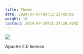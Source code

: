 ```yaml
---
title: Theme
date: 2024-07-07T06:52:25+02:00
weight: 10
lastmod: 2024-07-19T21:37:26.924Z
---
```


![](logo_perplex)

Apache 2.0 license
